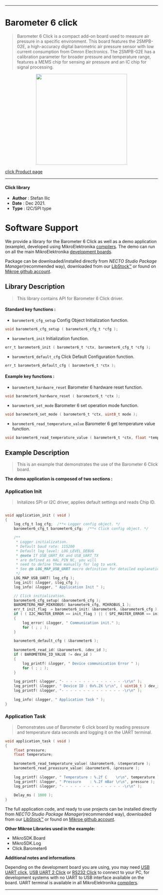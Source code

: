 
---
# Barometer 6 click

> Barometer 6 Click is a compact add-on board used to measure air pressure in a specific environment. This board features the 2SMPB-02E, a high-accuracy digital barometric air pressure sensor with low current consumption from Omron Electronics. The 2SMPB-02E has a calibration parameter for broader pressure and temperature range, features a MEMS chip for sensing air pressure and an IC chip for signal processing. 

<p align="center">
  <img src="https://download.mikroe.com/images/click_for_ide/barometer6_click.png" height=300px>
</p>

[click Product page](https://www.mikroe.com/barometer-6-click)

---


#### Click library

- **Author**        : Stefan Ilic
- **Date**          : Dec 2021.
- **Type**          : I2C/SPI type


# Software Support

We provide a library for the Barometer 6 Click
as well as a demo application (example), developed using MikroElektronika
[compilers](https://www.mikroe.com/necto-studio).
The demo can run on all the main MikroElektronika [development boards](https://www.mikroe.com/development-boards).

Package can be downloaded/installed directly from *NECTO Studio Package Manager*(recommended way), downloaded from our [LibStock&trade;](https://libstock.mikroe.com) or found on [Mikroe github account](https://github.com/MikroElektronika/mikrosdk_click_v2/tree/master/clicks).

## Library Description

> This library contains API for Barometer 6 Click driver.

#### Standard key functions :

- `barometer6_cfg_setup` Config Object Initialization function.
```c
void barometer6_cfg_setup ( barometer6_cfg_t *cfg );
```

- `barometer6_init` Initialization function.
```c
err_t barometer6_init ( barometer6_t *ctx, barometer6_cfg_t *cfg );
```

- `barometer6_default_cfg` Click Default Configuration function.
```c
err_t barometer6_default_cfg ( barometer6_t *ctx );
```

#### Example key functions :

- `barometer6_hardware_reset` Barometer 6 hardware reset function.
```c
void barometer6_hardware_reset ( barometer6_t *ctx );
```

- `barometer6_set_mode` Barometer 6 set operation mode function.
```c
void barometer6_set_mode ( barometer6_t *ctx, uint8_t mode );
```

- `barometer6_read_temperature_value` Barometer 6 get temperature value function.
```c
void barometer6_read_temperature_value ( barometer6_t *ctx, float *temp_out );
```

## Example Description

> This is an example that demonstrates the use of the Barometer 6 Click board.

**The demo application is composed of two sections :**

### Application Init

> Initalizes SPI or I2C driver, applies default settings and reads Chip ID.

```c

void application_init ( void )
{
    log_cfg_t log_cfg;  /**< Logger config object. */
    barometer6_cfg_t barometer6_cfg;  /**< Click config object. */

    /** 
     * Logger initialization.
     * Default baud rate: 115200
     * Default log level: LOG_LEVEL_DEBUG
     * @note If USB_UART_RX and USB_UART_TX 
     * are defined as HAL_PIN_NC, you will 
     * need to define them manually for log to work. 
     * See @b LOG_MAP_USB_UART macro definition for detailed explanation.
     */
    LOG_MAP_USB_UART( log_cfg );
    log_init( &logger, &log_cfg );
    log_info( &logger, " Application Init " );

    // Click initialization.
    barometer6_cfg_setup( &barometer6_cfg );
    BAROMETER6_MAP_MIKROBUS( barometer6_cfg, MIKROBUS_1 );
    err_t init_flag  = barometer6_init( &barometer6, &barometer6_cfg );
    if ( ( I2C_MASTER_ERROR == init_flag ) || ( SPI_MASTER_ERROR == init_flag ) )
    {
        log_error( &logger, " Communication init." );
        for ( ; ; );
    }
    
    barometer6_default_cfg ( &barometer6 );
    
    barometer6_read_id( &barometer6, &dev_id );
    if ( BAROMETER6_ID_VALUE != dev_id )
    {
        log_printf( &logger, " Device communication Error " );
        for ( ; ; );
    }
    
    log_printf( &logger, "- - - - - - - - - - - - - - -\r\n" );
    log_printf( &logger, " Device ID : 0x%.2X \r\n", ( uint16_t ) dev_id );
    log_printf( &logger, "- - - - - - - - - - - - - - -\r\n" );
    
    log_info( &logger, " Application Task " );
}

```

### Application Task

> Demonstrates use of Barometer 6 click board by reading pressure and temperature data seconds 
> and logging it on the UART terminal.

```c
void application_task ( void )
{
    float pressure;
    float temperature;
    
    barometer6_read_temperature_value( &barometer6, &temperature );
    barometer6_read_preassure_value( &barometer6, &pressure );
        
    log_printf( &logger, " Temperature : %.2f C    \r\n", temperature );
    log_printf( &logger, " Pressure    : %.2f mBar \r\n", pressure );
    log_printf( &logger, "- - - - - - - - - - - - - - -\r\n" );
    
    Delay_ms ( 1000 );
}
```


The full application code, and ready to use projects can be installed directly from *NECTO Studio Package Manager*(recommended way), downloaded from our [LibStock&trade;](https://libstock.mikroe.com) or found on [Mikroe github account](https://github.com/MikroElektronika/mikrosdk_click_v2/tree/master/clicks).

**Other Mikroe Libraries used in the example:**

- MikroSDK.Board
- MikroSDK.Log
- Click.Barometer6

**Additional notes and informations**

Depending on the development board you are using, you may need
[USB UART click](https://www.mikroe.com/usb-uart-click),
[USB UART 2 Click](https://www.mikroe.com/usb-uart-2-click) or
[RS232 Click](https://www.mikroe.com/rs232-click) to connect to your PC, for
development systems with no UART to USB interface available on the board. UART
terminal is available in all MikroElektronika
[compilers](https://shop.mikroe.com/compilers).

---
